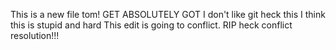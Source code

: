 This is a new file tom!
GET ABSOLUTELY GOT
I don't like git heck this
I think this is stupid and hard
This edit is going to conflict.
RIP
heck conflict resolution!!!
